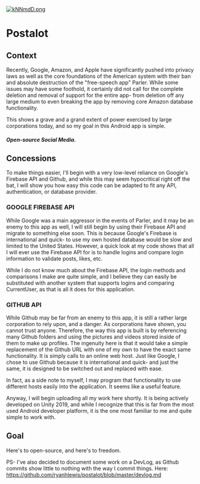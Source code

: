 [![kNNmdD.png](https://dc603.4shared.com/img/OnVDZ0wNea/s24/177b7d2d680/postalotbanner?async&rand=0.6957940835180403)](https://dc603.4shared.com/img/OnVDZ0wNea/s24/177b7d2d680/postalotbanner?async&rand=0.6957940835180403)



# Postalot


## Context
Recently, Google, Amazon, and Apple have significantly pushed into privacy laws as well as the core foundations of the American system with their ban and absolute destruction of the "free-speech app" Parler. While some issues may have some foothold, it certainly did not call for the complete deletion and removal of support for the entire app- from deletion off any large medium to even breaking the app by removing core Amazon database functionality.

This shows a grave and a grand extent of power exercised by large corporations today, and so my goal in this Android app is simple.

##### Open-source Social Media.


## Concessions
To make things easier, I'll begin with a very low-level reliance on Google's Firebase API and Github, and while this may seem hypocritical right off the bat, I will show you how easy this code can be adapted to fit any API, authentication, or database provider.


### GOOGLE FIREBASE API

While Google was a main aggressor in the events of Parler, and it may be an enemy to this app as well, I will still begin by using their Firebase API and migrate to something else soon. This is because Google's Firebase is international and quick- to use my own hosted database would be slow and limited to the United States. However, a quick look at my code shows that all I will ever use the Firebase API for is to handle logins and compare login information to validate posts, likes, etc. 

While I do not know much about the Firebase API, the login methods and comparisons I make are quite simple, and I believe they can easily be substituted with another system that supports logins and comparing CurrentUser, as that is all it does for this application.


### GITHUB API

While Github may be far from an enemy to this app, it is still a rather large corporation to rely upon, and a danger. As corporations have shown, you cannot trust anyone. Therefore, the way this app is built is by referencing many Github folders and using the pictures and videos stored inside of them to make up profiles. The ingenuity here is that it would take a simple replacement of the Github URL with one of my own to have the exact same functionality. It is simply calls to an online web host. Just like Google, I chose to use Github because it is international and quick- and just the same, it is designed to be switched out and replaced with ease.

In fact, as a side note to myself, I may program that functionality to use different hosts easily into the application. It seems like a useful feature.



Anyway, I will begin uploading all my work here shortly. It is being actively developed on Unity 2019, and while I recognize that this is far from the most used Android developer platform, it is the one most familiar to me and quite simple to work with.


## Goal
Here's to open-source, and here's to freedom.


PS- I've also decided to document some work on a DevLog, as Github commits show little to nothing with the way I commit things. 
Here: https://github.com/ryanhlewis/postalot/blob/master/devlog.md
